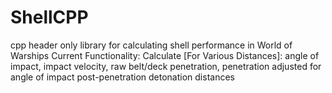 # ShellCPP
cpp header only library for calculating shell performance in World of Warships
Current Functionality:
Calculate [For Various Distances]: 
angle of impact, impact velocity, raw belt/deck penetration, penetration adjusted for angle of impact
post-penetration detonation distances
